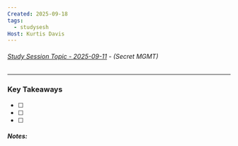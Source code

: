 ```yaml
---
Created: 2025-09-18
tags:
  - studysesh
Host: Kurtis Davis
---
```

###### [Study Session Topic - 2025-09-11](https://kclifeinsurance-my.sharepoint.com/:fl:/g/personal/terrannie_scott_kclife_com/EfURg34HFNNJsAn1SkZXXmQBgX4oNtCFDWxO4SlZxRg1iA?nav=cz0lMkZwZXJzb25hbCUyRnRlcnJhbm5pZV9zY290dF9rY2xpZmVfY29tJmQ9YiFJQ0Z3U3NSc2FVcTBxRHhWVEFIaWRnWDlpX0xxSFNKSHY1anhqRHlrSnh0dU5yMmdFQnVuUjc4bE9qRWVCX01WJmY9MDFVV09aUVhYVkNHQlg0QllVMk5FM0FDUFZKSkRGT1hURSZjPSUyRiZmbHVpZD0xJmE9VGVhbXMmcD0lNDBmbHVpZHglMkZsb29wLXBhZ2UtY29udGFpbmVy) - (Secret MGMT)
---
### Key Takeaways
- [ ] 
- [ ] 
- [ ] 

##### Notes:

